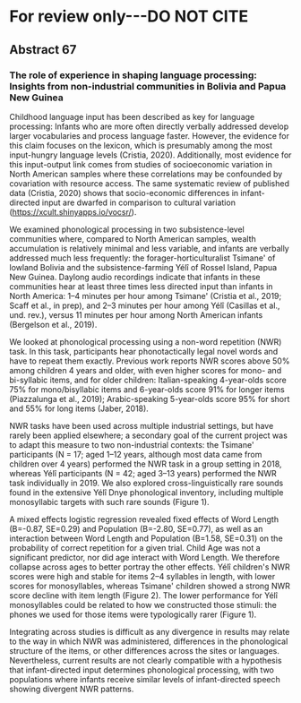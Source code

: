 # For review only---DO NOT CITE

## Abstract 67

### The role of experience in shaping language processing: Insights from non-industrial communities in Bolivia and Papua New Guinea

Childhood language input has been described as key for language processing: Infants who are more often directly verbally addressed develop larger vocabularies and process language faster. However, the evidence for this claim focuses on the lexicon, which is presumably among the most input-hungry language levels (Cristia, 2020). Additionally, most evidence for this input-output link comes from studies of socioeconomic variation in North American samples where these correlations may be confounded by covariation with resource access. The same systematic review of published data (Cristia, 2020) shows that socio-economic differences in infant-directed input are dwarfed in comparison to cultural variation (https://xcult.shinyapps.io/vocsr/).



We examined phonological processing in two subsistence-level communities where, compared to North American samples, wealth accumulation is relatively minimal and less variable, and infants are verbally addressed much less frequently: the forager-horticulturalist Tsimane' of lowland Bolivia and the subsistence-farming Yélî of Rossel Island, Papua New Guinea. Daylong audio recordings indicate that infants in these communities hear at least three times less directed input than infants in North America: 1–4 minutes per hour among Tsimane' (Cristia et al., 2019; Scaff et al., in prep), and 2–3 minutes per hour among Yélî (Casillas et al., und. rev.), versus 11 minutes per hour among North American infants (Bergelson et al., 2019).

 

We looked at phonological processing using a non-word repetition (NWR) task. In this task, participants hear phonotactically legal novel words and have to repeat them exactly. Previous work reports NWR scores above 50% among children 4 years and older, with even higher scores for mono- and bi-syllabic items, and for older children: Italian-speaking 4-year-olds score 75% for mono/bisyllabic items and 6-year-olds score 91% for longer items (Piazzalunga et al., 2019); Arabic-speaking 5-year-olds score 95% for short and 55% for long items (Jaber, 2018). 

 

NWR tasks have been used across multiple industrial settings, but have rarely been applied elsewhere; a secondary goal of the current project was to adapt this measure to two non-industrial contexts: the Tsimane' participants (N = 17; aged 1–12 years, although most data came from children over 4 years) performed the NWR task in a group setting in 2018, whereas Yélî participants (N = 42; aged 3–13 years) performed the NWR task individually in 2019. We also explored cross-linguistically rare sounds found in the extensive Yélî Dnye phonological inventory, including multiple monosyllabic targets with such rare sounds (Figure 1).

 

A mixed effects logistic regression revealed fixed effects of Word Length (B=-0.87, SE=0.29) and Population (B=-2.80, SE=0.77), as well as an interaction between Word Length and Population (B=1.58, SE=0.31) on the probability of correct repetition for a given trial. Child Age was not a significant predictor, nor did age interact with Word Length. We therefore collapse across ages to better portray the other effects. Yélî children's NWR scores were high and stable for items 2–4 syllables in length, with lower scores for monosyllables, whereas Tsimane' children showed a strong NWR score decline with item length (Figure 2). The lower performance for Yélî monosyllables could be related to how we constructed those stimuli: the phones we used for those items were typologically rarer (Figure 1).

 

Integrating across studies is difficult as any divergence in results may relate to the way in which NWR was administered, differences in the phonological structure of the items, or other differences across the sites or languages. Nevertheless, current results are not clearly compatible with a hypothesis that infant-directed input determines phonological processing, with two populations where infants receive similar levels of infant-directed speech showing divergent NWR patterns.
